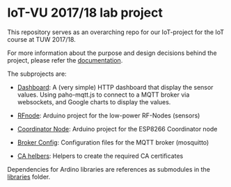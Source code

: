 # IoT-VU 2017/18 lab project

This repository serves as an overarching repo for our IoT-project for the IoT course at TUW 2017/18.

For more information about the purpose and design decisions behind the project, please refer the [documentation](docu).

The subprojects are:

 - [Dashboard](https://github.com/Internet-of-Shit-Heads/Dashboard): A (very simple) HTTP dashboard that display the sensor values. Using paho-mqtt.js to connect to a MQTT broker via websockets, and Google charts to display the values.

 - [RFnode](https://github.com/Internet-of-Shit-Heads/RFnode): Arduino project for the low-power RF-Nodes (sensors)

 - [Coordinator Node](https://github.com/Internet-of-Shit-Heads/Coordinator_Node): Arduino project for the ESP8266 Coordinator node

 - [Broker Config](https://github.com/Internet-of-Shit-Heads/broker_config): Configuration files for the MQTT broker (mosquitto)

 - [CA helbers](https://github.com/Internet-of-Shit-Heads/ca-helpers): Helpers to create the required CA certificates

Dependencies for Ardino libraries are references as submodules in the [libraries](libraries) folder.
